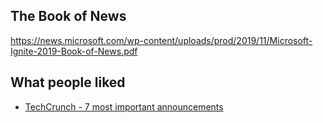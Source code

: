## The Book of News

https://news.microsoft.com/wp-content/uploads/prod/2019/11/Microsoft-Ignite-2019-Book-of-News.pdf

## What people liked

- [TechCrunch - 7 most important announcements](https://techcrunch.com/2019/11/04/the-7-most-important-announcements-from-microsoft-ignite/)

